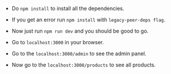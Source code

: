 * Do `npm install` to install all the dependencies.
 
* If you get an error run `npm install` with `legacy-peer-deps flag`.

* Now just run `npm run dev` and you should be good to go.

* Go to `localhost:3000` in your browser.

* Go to the `localhost:3000/admin` to see the admin panel.

* Now go to the `localhost:3000/products` to see all products.
 
